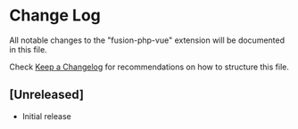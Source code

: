 # Change Log

All notable changes to the "fusion-php-vue" extension will be documented in this file.

Check [Keep a Changelog](http://keepachangelog.com/) for recommendations on how to structure this file.

## [Unreleased]

- Initial release